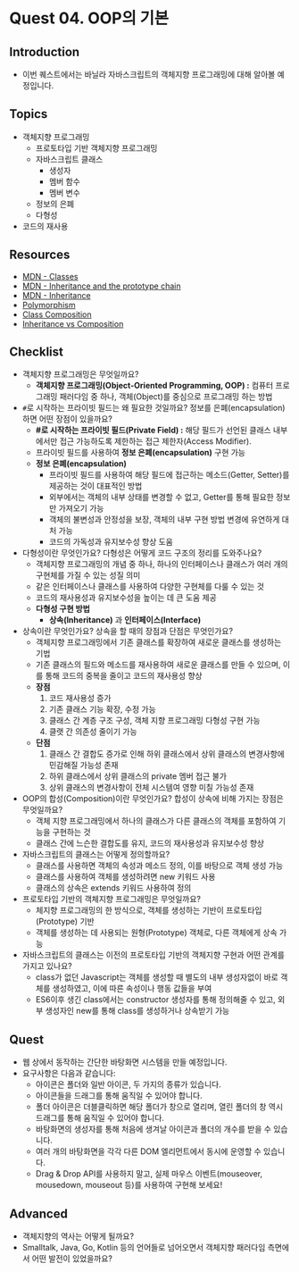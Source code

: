 # Quest 04. OOP의 기본

## Introduction

- 이번 퀘스트에서는 바닐라 자바스크립트의 객체지향 프로그래밍에 대해 알아볼 예정입니다.

## Topics

- 객체지향 프로그래밍
  - 프로토타입 기반 객체지향 프로그래밍
  - 자바스크립트 클래스
    - 생성자
    - 멤버 함수
    - 멤버 변수
  - 정보의 은폐
  - 다형성
- 코드의 재사용

## Resources

- [MDN - Classes](https://developer.mozilla.org/ko/docs/Web/JavaScript/Reference/Classes)
- [MDN - Inheritance and the prototype chain](https://developer.mozilla.org/ko/docs/Web/JavaScript/Inheritance_and_the_prototype_chain)
- [MDN - Inheritance](https://developer.mozilla.org/ko/docs/Learn/JavaScript/Objects/Inheritance)
- [Polymorphism](https://medium.com/@viktor.kukurba/object-oriented-programming-in-javascript-3-polymorphism-fb564c9f1ce8)
- [Class Composition](https://alligator.io/js/class-composition/)
- [Inheritance vs Composition](https://woowacourse.github.io/javable/post/2020-05-18-inheritance-vs-composition/)

## Checklist

- 객체지향 프로그래밍은 무엇일까요?
  - **객체지향 프로그래밍(Object-Oriented Programming, OOP) :** 컴퓨터 프로그래밍 패러다임 중 하나, 객체(Object)를 중심으로 프로그래밍 하는 방법
- `#`로 시작하는 프라이빗 필드는 왜 필요한 것일까요? 정보를 은폐(encapsulation)하면 어떤 장점이 있을까요?
  - **#로 시작하는 프라이빗 필드(Private Field) :** 해당 필드가 선언된 클래스 내부에서만 접근 가능하도록 제한하는 접근 제한자(Access Modifier).
  - 프라이빗 필드를 사용하여 **정보 은폐(encapsulation)** 구현 가능
  - **정보 은폐(encapsulation)**
    - 프라이빗 필드를 사용하여 해당 필드에 접근하는 메소드(Getter, Setter)를 제공하는 것이 대표적인 방법
    - 외부에서는 객체의 내부 상태를 변경할 수 없고, Getter를 통해 필요한 정보만 가져오기 가능
    - 객체의 불변성과 안정성을 보장, 객체의 내부 구현 방법 변경에 유연하게 대처 가능
    - 코드의 가독성과 유지보수성 향상 도움
- 다형성이란 무엇인가요? 다형성은 어떻게 코드 구조의 정리를 도와주나요?
  - 객체지향 프로그래밍의 개념 중 하나, 하나의 인터페이스나 클래스가 여러 개의 구현체를 가질 수 있는 성질 의미
  - 같은 인터페이스나 클래스를 사용하여 다양한 구현체를 다룰 수 있는 것
  - 코드의 재사용성과 유지보수성을 높이는 데 큰 도움 제공
  - **다형성 구현 방법**
    - **상속(Inheritance)** 과 **인터페이스(Interface)**
- 상속이란 무엇인가요? 상속을 할 때의 장점과 단점은 무엇인가요?
  - 객체지향 프로그래밍에서 기존 클래스를 확장하여 새로운 클래스를 생성하는 기법
  - 기존 클래스의 필드와 메소드를 재사용하여 새로운 클래스를 만들 수 있으며, 이를 통해 코드의 중복을 줄이고 코드의 재사용성 향상
  - **장점**
    1. 코드 재사용성 증가
    2. 기존 클래스 기능 확장, 수정 가능
    3. 클래스 간 계층 구조 구성, 객체 지향 프로그래밍 다형성 구현 가능
    4. 클랫 간 의존성 줄이기 가능
  - **단점**
    1. 클래스 간 결합도 증가로 인해 하위 클래스에서 상위 클래스의 변경사항에 민감해질 가능성 존재
    2. 하위 클래스에서 상위 클래스의 private 멤버 접근 불가
    3. 상위 클래스의 변경사항이 전체 시스템여 영향 미칠 가능성 존재
- OOP의 합성(Composition)이란 무엇인가요? 합성이 상속에 비해 가지는 장점은 무엇일까요?
  - 객체 지향 프로그래밍에서 하나의 클래스가 다른 클래스의 객체를 포함하여 기능을 구현하는 것
  - 클래스 간에 느슨한 결합도를 유지, 코드의 재사용성과 유지보수성 향상
- 자바스크립트의 클래스는 어떻게 정의할까요?
  - 클래스를 사용하면 객체의 속성과 메소드 정의, 이를 바탕으로 객체 생성 가능
  - 클래스를 사용하여 객체를 생성하려면 new 키워드 사용
  - 클래스의 상속은 extends 키워드 사용하여 정의
- 프로토타입 기반의 객체지향 프로그래밍은 무엇일까요?
  - 체지향 프로그래밍의 한 방식으로, 객체를 생성하는 기반이 프로토타입(Prototype) 기반
  - 객체를 생성하는 데 사용되는 원형(Prototype) 객체로, 다른 객체에게 상속 가능
- 자바스크립트의 클래스는 이전의 프로토타입 기반의 객체지향 구현과 어떤 관계를 가지고 있나요?
  - class가 없던 Javascript는 객체를 생성할 때 별도의 내부 생성자없이 바로 객체를 생성하였고, 이에 따른 속성이나 행동 값들을 부여
  - ES6이후 생긴 class에서는 constructor 생성자를 통해 정의해줄 수 있고, 외부 생성자인 new를 통해 class를 생성하거나 상속받기 가능

## Quest

- 웹 상에서 동작하는 간단한 바탕화면 시스템을 만들 예정입니다.
- 요구사항은 다음과 같습니다:
  - 아이콘은 폴더와 일반 아이콘, 두 가지의 종류가 있습니다.
  - 아이콘들을 드래그를 통해 움직일 수 있어야 합니다.
  - 폴더 아이콘은 더블클릭하면 해당 폴더가 창으로 열리며, 열린 폴더의 창 역시 드래그를 통해 움직일 수 있어야 합니다.
  - 바탕화면의 생성자를 통해 처음에 생겨날 아이콘과 폴더의 개수를 받을 수 있습니다.
  - 여러 개의 바탕화면을 각각 다른 DOM 엘리먼트에서 동시에 운영할 수 있습니다.
  - Drag & Drop API를 사용하지 말고, 실제 마우스 이벤트(mouseover, mousedown, mouseout 등)를 사용하여 구현해 보세요!

## Advanced

- 객체지향의 역사는 어떻게 될까요?
- Smalltalk, Java, Go, Kotlin 등의 언어들로 넘어오면서 객체지향 패러다임 측면에서 어떤 발전이 있었을까요?
